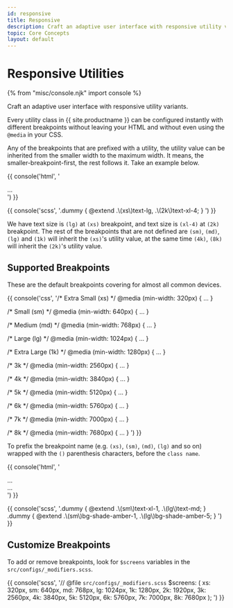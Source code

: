 ```yaml
---
id: responsive
title: Responsive
description: Craft an adaptive user interface with responsive utility variants.
topic: Core Concepts
layout: default
---
```


# Responsive Utilities

{% from "misc/console.njk" import console %}

Craft an adaptive user interface with responsive utility variants.

Every utility class in {{ site.productname }} can be configured instantly with different breakpoints without leaving your HTML and without even using the `@media` in your CSS.

Any of the breakpoints that are prefixed with a utility, the utility value can be inherited from the smaller width to the maximum width. It means, the smaller-breakpoint-first, the rest follows it. Take an example below.

{{ console('html',
'<!-- Example -->
<div class="(xs)text-lg (2k)text-xl-4">
    ...
  </div>
') }}

{{ console('scss',
'.dummy {
    @extend
      .\\(xs\\)text-lg,
      .\\(2k\\)text-xl-4;
}
') }}

We have text size is `(lg)` at `(xs)` breakpoint, and text size is `(xl-4)` at `(2k)` breakpoint. The rest of the breakpoints that are not defined are `(sm)`, `(md)`, `(lg)` and `(1k)` will inherit the `(xs)`'s utility value, at the same time `(4k)`, `(8k)` will inherit the `(2k)`'s utility value.

## Supported Breakpoints

These are the default breakpoints covering for almost all common devices.

{{ console('css',
'/* Extra Small (xs) */
@media (min-width: 320px) { ... }

/* Small (sm) */
@media (min-width: 640px) { ... }

/* Medium (md) */
@media (min-width: 768px) { ... }

/* Large (lg) */
@media (min-width: 1024px) { ... }

/* Extra Large (1k) */
@media (min-width: 1280px) { ... }

/* 3k */
@media (min-width: 2560px) { ... }

/* 4k */
@media (min-width: 3840px) { ... }

/* 5k */
@media (min-width: 5120px) { ... }

/* 6k */
@media (min-width: 5760px) { ... }

/* 7k */
@media (min-width: 7000px) { ... }

/* 8k */
@media (min-width: 7680px) { ... }
') }}

To prefix the breakpoint name (e.g. `(xs)`, `(sm)`, `(md)`, `(lg)` and so on) wrapped with the `()` parenthesis characters, before the `class name`.

{{ console('html',
'<!-- Examples -->

<!-- font size is text-xl-1 on (sm) small screen, while text-md on (lg) large screen -->
<div class="(sm)text-xl-1 (lg)text-md">
    ...
  </div>

<!-- background color is charcoal on (sm) small screen, red on (lg) large screen -->
<div class="(sm)bg-shade-amber-1 (lg)bg-shade-amber-5">
    ...
  </div>
') }}

{{ console('scss',
'.dummy {
    @extend
      .\\(sm\\)text-xl-1,
      .\\(lg\\)text-md;
}
.dummy {
    @extend
      .\\(sm\\)bg-shade-amber-1,
      .\\(lg\\)bg-shade-amber-5;
}
') }}

## Customize Breakpoints

To add or remove breakpoints, look for `$screens` variables in the `src/configs/_modifiers.scss`.

{{ console('scss',
'// @file `src/configs/_modifiers.scss`
$screens: (
    xs: 320px,
    sm: 640px,
    md: 768px,
    lg: 1024px,
    1k: 1280px,
    2k: 1920px,
    3k: 2560px,
    4k: 3840px,
    5k: 5120px,
    6k: 5760px,
    7k: 7000px,
    8k: 7680px
  );
') }}
